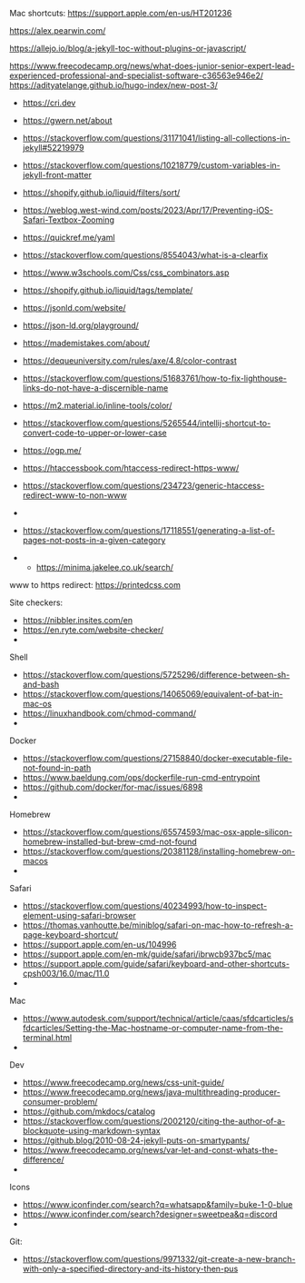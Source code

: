 Mac shortcuts:
https://support.apple.com/en-us/HT201236

https://alex.pearwin.com/

https://allejo.io/blog/a-jekyll-toc-without-plugins-or-javascript/

https://www.freecodecamp.org/news/what-does-junior-senior-expert-lead-experienced-professional-and-specialist-software-c36563e946e2/
https://adityatelange.github.io/hugo-index/new-post-3/

- https://cri.dev
- https://gwern.net/about
- https://stackoverflow.com/questions/31171041/listing-all-collections-in-jekyll#52219979
- https://stackoverflow.com/questions/10218779/custom-variables-in-jekyll-front-matter
- https://shopify.github.io/liquid/filters/sort/
- https://weblog.west-wind.com/posts/2023/Apr/17/Preventing-iOS-Safari-Textbox-Zooming
- https://quickref.me/yaml
- https://stackoverflow.com/questions/8554043/what-is-a-clearfix
- https://www.w3schools.com/Css/css_combinators.asp
- https://shopify.github.io/liquid/tags/template/
- https://jsonld.com/website/
- https://json-ld.org/playground/
- https://mademistakes.com/about/
- https://dequeuniversity.com/rules/axe/4.8/color-contrast
- https://stackoverflow.com/questions/51683761/how-to-fix-lighthouse-links-do-not-have-a-discernible-name
- https://m2.material.io/inline-tools/color/
- https://stackoverflow.com/questions/5265544/intellij-shortcut-to-convert-code-to-upper-or-lower-case
- https://ogp.me/
- https://htaccessbook.com/htaccess-redirect-https-www/
- https://stackoverflow.com/questions/234723/generic-htaccess-redirect-www-to-non-www
- 

- <https://stackoverflow.com/questions/17118551/generating-a-list-of-pages-not-posts-in-a-given-category>
- - <https://minima.jakelee.co.uk/search/>


www to https redirect:
https://printedcss.com


Site checkers:
- https://nibbler.insites.com/en
- https://en.ryte.com/website-checker/
- 

Shell
- https://stackoverflow.com/questions/5725296/difference-between-sh-and-bash
- https://stackoverflow.com/questions/14065069/equivalent-of-bat-in-mac-os
- https://linuxhandbook.com/chmod-command/
- 

Docker
- https://stackoverflow.com/questions/27158840/docker-executable-file-not-found-in-path
- https://www.baeldung.com/ops/dockerfile-run-cmd-entrypoint
- https://github.com/docker/for-mac/issues/6898
- 

Homebrew
- https://stackoverflow.com/questions/65574593/mac-osx-apple-silicon-homebrew-installed-but-brew-cmd-not-found
- https://stackoverflow.com/questions/20381128/installing-homebrew-on-macos
- 

Safari
- https://stackoverflow.com/questions/40234993/how-to-inspect-element-using-safari-browser
- https://thomas.vanhoutte.be/miniblog/safari-on-mac-how-to-refresh-a-page-keyboard-shortcut/
- https://support.apple.com/en-us/104996
- https://support.apple.com/en-mk/guide/safari/ibrwcb937bc5/mac
- https://support.apple.com/guide/safari/keyboard-and-other-shortcuts-cpsh003/16.0/mac/11.0
- 

Mac
- https://www.autodesk.com/support/technical/article/caas/sfdcarticles/sfdcarticles/Setting-the-Mac-hostname-or-computer-name-from-the-terminal.html
- 

Dev
- https://www.freecodecamp.org/news/css-unit-guide/
- https://www.freecodecamp.org/news/java-multithreading-producer-consumer-problem/
- https://github.com/mkdocs/catalog
- https://stackoverflow.com/questions/2002120/citing-the-author-of-a-blockquote-using-markdown-syntax
- https://github.blog/2010-08-24-jekyll-puts-on-smartypants/
- https://www.freecodecamp.org/news/var-let-and-const-whats-the-difference/
- 

Icons
- https://www.iconfinder.com/search?q=whatsapp&family=buke-1-0-blue
- https://www.iconfinder.com/search?designer=sweetpea&q=discord
- 

Git:
- https://stackoverflow.com/questions/9971332/git-create-a-new-branch-with-only-a-specified-directory-and-its-history-then-pus